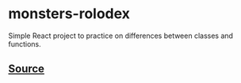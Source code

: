 # monsters-rolodex
Simple React project to practice on differences between classes and functions.
## [Source](https://wt-854.github.io/monsters-rolodex/)
